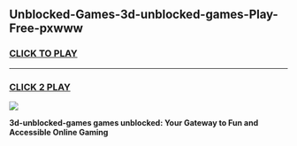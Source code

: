 
## Unblocked-Games-3d-unblocked-games-Play-Free-pxwww
<h3>
<a href="https://premium76.site?title=3d-unblocked-games&ref=09A">CLICK TO PLAY</a></h3>
<hr>

<h3>
<a href="https://premium76.site?title=3d-unblocked-games&ref=09A">CLICK 2 PLAY</a>
  
</h3>

<a href="https://premium76.site?title=3d-unblocked-games&ref=09A"><img src="https://clearcache.store/games.png"></a>


**3d-unblocked-games games unblocked: Your Gateway to Fun and Accessible Online Gaming**
